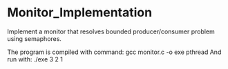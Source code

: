 # Monitor_Implementation
Implement a monitor that resolves bounded producer/consumer problem using semaphores. 


The program is compiled with command: 
  gcc monitor.c -o exe pthread
And run with:
 ./exe 3 2 1
